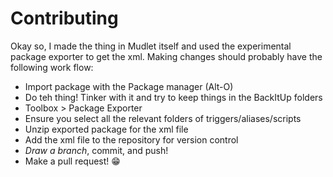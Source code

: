 # Contributing

Okay so, I made the thing in Mudlet itself and used the experimental package exporter to get the xml. Making changes should probably have the following work flow:

- Import package with the Package manager (Alt-O)
- Do teh thing! Tinker with it and try to keep things in the BackItUp folders
- Toolbox > Package Exporter
- Ensure you select all the relevant folders of triggers/aliases/scripts
- Unzip exported package for the xml file
- Add the xml file to the repository for version control
- _Draw a branch_, commit, and push!
- Make a pull request! :grin:
